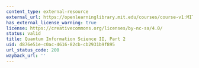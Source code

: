 ```yaml
---
content_type: external-resource
external_url: https://openlearninglibrary.mit.edu/courses/course-v1:MITx+8.370.2x+1T2018/about
has_external_license_warning: true
license: https://creativecommons.org/licenses/by-nc-sa/4.0/
status: valid
title: Quantum Information Science II, Part 2
uid: d876e51e-c0ac-4616-82cb-cb2931b9f895
url_status_code: 200
wayback_url: ''
---
```

